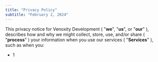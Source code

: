 ```yaml
---
title: "Privacy Policy"
subtitle: "February 2, 2024"
---
```


<div class="question" style="word-wrap: break-word !important;">
  <span style="text-align: left;">
    This privacy notice for
    Venoxity Development
    (
    "<strong>we</strong>",
    "<strong>us</strong>", or
    "<strong>our</strong>"
    ), describes how and why we might collect, store, use, and/or share (
    "<strong>process</strong>"
    ) 
    your information when you use our services (
    "<strong>Services</strong>"
    ), such as when you:
    <ul>
        <li>1</li>
    </ul>
  </span>
</div>
